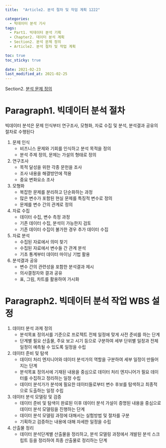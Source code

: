 ```yaml
---
title:  "Article2. 분석 절차 및 작업 계획 1222"

categories:
  - 빅데이터 분석 기사
tags: 
  - Part1. 빅데이터 분석 기획
  - Chapter2. 데이터 분석 계획
  - Section2. 분석 문제 정의
  - Article2. 분석 절차 및 작업 계획

toc: true
toc_sticky: true
 
date: 2021-02-23
last_modified_at: 2021-02-25
---
```


Section2. [분석 문제 정의]()

# Paragraph1. 빅데이터 분석 절차

빅데이터 분석은 문제 인식부터 연구조사, 모형화, 자료 수집 및 분석, 분석결과 공유의 절차로 수행된다

1. 문제 인식
   - 비즈니스 문제와 기회를 인식하고 분석 목적을 정의
   - 분석 주제 정의, 문제는 가설의 형태로 정의
2. 연구조사
   - 목적 달성을 위한 각종 문헌을 조사
   - 조사 내용을 해결방안에 적용
   - 중요 변화요소 조사
3. 모형화
   - 복잡한 문제를 분리하고 단순화하는 과정
   - 많은 변수가 포함된 현실 문제를 특징적 변수로 정의
   - 문제를 변수 간의 관계로 정의
4. 자료 수집
   - 데이터 수집, 변수 측정 과정
   - 기존 데이터 수집, 분석이 가능한지 검토
   - 기존 데이터 수집이 불가한 경우 추가 데이터 수집
5. 자료 분석
   - 수집된 자료에서 의미 찾기
   - 수집된 자료에서 변수들 간 관계 분석
   - 기초 통계부터 데이터 마이닝 기법 활용
6. 분석결과 공유
   - 변수 간의 관련성을 포함한 분석결과 제시
   - 의사결정자와 결과 공유
   - 표, 그림, 차트를 활용하여 가시화

# Paragraph2. 빅데이터 분석 작업 WBS 설정

1. 데이터 분석 과제 정의
   - 분석목표 정의서를 기준으로 프로젝트 전체 일정에 맞게 사전 준비를 하는 단계
   - 단계별 필요 산출물, 주요 보고 시기 등으로 구분하여 세부 단위별 일정과 전체 일정이 예측될 수 있도록 일정을 수립
2. 데이터 준비 및 탐색
   - 데이터 처리 엔지니어와 데이터 분석가의 역할을 구분하여 세부 일정이 만들어지는 단계
   - 분석목표 정의서에 기재된 내용을 중심으로 데이터 처리 엔지니어가 필요 데이터를 수집하고 정리하는 일정 수립
   - 데이터 분석가가 분석에 필요한 데이터들로부터 변수 후보를 탐색하고 최종적으로 도출하는 일정 수립
3. 데이터 분석 모델링 및 검증
   - 데이터 준비 및 탐색이 완료된 이후 데이터 분석 가설이 증명된 내용을 중심으로 데이터 분석 모델링을 진행하는 단계
   - 데이터 분석 모델링 과정에 대해서는 실험방법 및 절차를 구분
   - 기획하고 검증하는 내용에 대해 자세한 일정을 수립
4. 산출물 정리
   - 데이터 분석단계별 산출물을 정리하고, 분석 모델링 과정에서 개발된 분석 스크립트 등을 정리하여 최종 산출물로 정리하는 단계